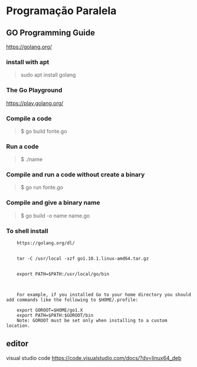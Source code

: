 # Programação Paralela



## GO Programming Guide  

https://golang.org/



### install with apt 

> sudo apt install golang




### The Go Playground  

https://play.golang.org/





 
 

### Compile a code  

> $ go build fonte.go



### Run a code  

> $ ./name 



### Compile and run a code without create a binary

> $ go run fonte.go 



### Compile and give a binary name

> $ go build -o name name.go 



 











### To shell install  


		https://golang.org/dl/


		tar -C /usr/local -xzf go1.10.1.linux-amd64.tar.gz


		export PATH=$PATH:/usr/local/go/bin



		For example, if you installed Go to your home directory you should add commands like the following to $HOME/.profile:

		export GOROOT=$HOME/go1.X
		export PATH=$PATH:$GOROOT/bin
		Note: GOROOT must be set only when installing to a custom location.






## editor

visual studio code   https://code.visualstudio.com/docs/?dv=linux64_deb

 